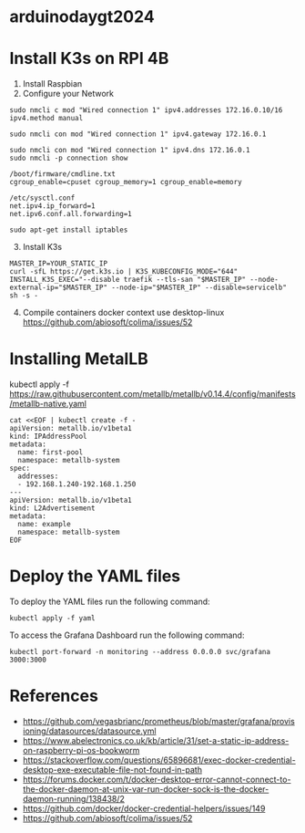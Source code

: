 # arduinodaygt2024
# Install K3s on RPI 4B
1. Install Raspbian
2. Configure your Network
```
sudo nmcli c mod "Wired connection 1" ipv4.addresses 172.16.0.10/16 ipv4.method manual

sudo nmcli con mod "Wired connection 1" ipv4.gateway 172.16.0.1

sudo nmcli con mod "Wired connection 1" ipv4.dns 172.16.0.1
sudo nmcli -p connection show

/boot/firmware/cmdline.txt
cgroup_enable=cpuset cgroup_memory=1 cgroup_enable=memory

/etc/sysctl.conf
net.ipv4.ip_forward=1
net.ipv6.conf.all.forwarding=1

sudo apt-get install iptables
```

3. Install K3s
```
MASTER_IP=YOUR_STATIC_IP
curl -sfL https://get.k3s.io | K3S_KUBECONFIG_MODE="644" INSTALL_K3S_EXEC="--disable traefik --tls-san "$MASTER_IP" --node-external-ip="$MASTER_IP" --node-ip="$MASTER_IP" --disable=servicelb" sh -s -
```
4. Compile containers
docker context use desktop-linux
https://github.com/abiosoft/colima/issues/52


# Installing MetalLB
kubectl apply -f https://raw.githubusercontent.com/metallb/metallb/v0.14.4/config/manifests/metallb-native.yaml
```
cat <<EOF | kubectl create -f -
apiVersion: metallb.io/v1beta1
kind: IPAddressPool
metadata:
  name: first-pool
  namespace: metallb-system
spec:
  addresses:
  - 192.168.1.240-192.168.1.250
---
apiVersion: metallb.io/v1beta1
kind: L2Advertisement
metadata:
  name: example
  namespace: metallb-system
EOF
```
# Deploy the YAML files
To deploy the YAML files run the following command:
```
kubectl apply -f yaml
```
To access the Grafana Dashboard run the following command:
```
kubectl port-forward -n monitoring --address 0.0.0.0 svc/grafana 3000:3000
```


# References
- https://github.com/vegasbrianc/prometheus/blob/master/grafana/provisioning/datasources/datasource.yml
- https://www.abelectronics.co.uk/kb/article/31/set-a-static-ip-address-on-raspberry-pi-os-bookworm
- https://stackoverflow.com/questions/65896681/exec-docker-credential-desktop-exe-executable-file-not-found-in-path
- https://forums.docker.com/t/docker-desktop-error-cannot-connect-to-the-docker-daemon-at-unix-var-run-docker-sock-is-the-docker-daemon-running/138438/2
- https://github.com/docker/docker-credential-helpers/issues/149
- https://github.com/abiosoft/colima/issues/52

